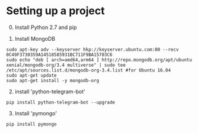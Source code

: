 # Setting up a project

0. Install Python 2.7 and pip

1. Install MongoDB
```
sudo apt-key adv --keyserver hkp://keyserver.ubuntu.com:80 --recv 0C49F3730359A14518585931BC711F9BA15703C6
sudo echo "deb [ arch=amd64,arm64 ] http://repo.mongodb.org/apt/ubuntu xenial/mongodb-org/3.4 multiverse" | sudo tee /etc/apt/sources.list.d/mongodb-org-3.4.list #for Ubuntu 16.04
sudo apt-get update
sudo apt-get install -y mongodb-org
```

2. install 'python-telegram-bot'
```
pip install python-telegram-bot --upgrade
```

3. Install 'pymongo'
```
pip install pymongo
```